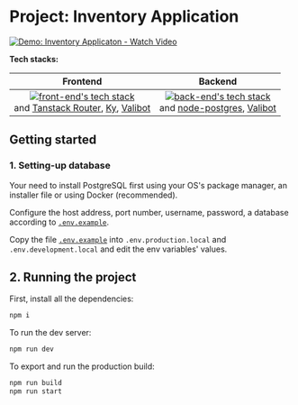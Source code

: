 # Project: Inventory Application

[![Demo: Inventory Applicaton - Watch Video](https://previews.jumpshare.com/thumb/815bc01b796dd6f1733c957c5af1949386790303ab48246a41a3806c96bcba0a35391e41cf3c6db4319480ffa66dd95c231026f4a1067b6ff9ad9d68a1f93e64f47f107bb9467d6686354bd45f78f0b1e599480873f9ea0ad3770d0a29a0acc1)](https://jmp.sh/v/Pvy3UfCFQTgKFzTDZ17G)

**Tech stacks:**

|                                                                                                                                                 Frontend                                                                                                                                                  |                                                                                                                Backend                                                                                                                 |
| :-------------------------------------------------------------------------------------------------------------------------------------------------------------------------------------------------------------------------------------------------------------------------------------------------------: | :------------------------------------------------------------------------------------------------------------------------------------------------------------------------------------------------------------------------------------: |
| [![front-end's tech stack](https://go-skill-icons.vercel.app/api/icons?i=vite,ts,react,reactquery,tailwind,daisyui)](https://github.com/LelouchFR/skill-icons) <br /> and [Tanstack Router](https://tanstack.com/router/latest), [Ky](https://github.com/sindresorhus/ky), [Valibot](https://valibot.dev) | [![back-end's tech stack](https://go-skill-icons.vercel.app/api/icons?i=nodejs,ts,express,postgresql)](https://github.com/LelouchFR/skill-icons) <br /> and [node-postgres](https://node-postgres.com), [Valibot](https://valibot.dev) |

## Getting started

### 1. Setting-up database

Your need to install PostgreSQL first using your OS's package manager, an installer file or using Docker (recommended).

Configure the host address, port number, username, password, a database according to [`.env.example`](./.env.example).

Copy the file [`.env.example`](./.env.example) into `.env.production.local` and `.env.development.local` and edit the env variables' values.

## 2. Running the project

First, install all the dependencies:

```bash
npm i
```

To run the dev server:

```bash
npm run dev
```

To export and run the production build:

```bash
npm run build
npm run start
```
